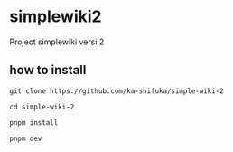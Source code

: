 # simplewiki2
Project simplewiki versi 2

## how to install
```
git clone https://github.com/ka-shifuka/simple-wiki-2
```
```
cd simple-wiki-2
```
```
pnpm install
```
```
pnpm dev
```
